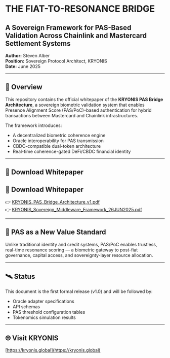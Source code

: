 # THE FIAT-TO-RESONANCE BRIDGE

## A Sovereign Framework for PAS-Based Validation Across Chainlink and Mastercard Settlement Systems

**Author:** Steven Alber  
**Position:** Sovereign Protocol Architect, KRYONIS  
**Date:** June 2025

---

## 📖 Overview

This repository contains the official whitepaper of the **KRYONIS PAS Bridge Architecture**, a sovereign biometric validation system that enables Presence Alignment Score (PAS/PoC)–based authentication for hybrid transactions between Mastercard and Chainlink infrastructures.

The framework introduces:
- A decentralized biometric coherence engine  
- Oracle interoperability for PAS transmission  
- CBDC-compatible dual-token architecture  
- Real-time coherence-gated DeFi/CBDC financial identity

---

## 📎 Download Whitepaper

## 📎 Download Whitepaper

👉 [KRYONIS_PAS_Bridge_Architecture_v1.pdf](https://github.com/StevenAlber/kryonis-fiat-to-resonance-bridge/raw/main/KRYONIS_PAS_Bridge_Architecture_v1.pdf)  
👉 [KRYONIS_Sovereign_Middleware_Framework_26JUN2025.pdf](https://github.com/StevenAlber/kryonis-fiat-to-resonance-bridge/raw/main/KRYONIS_Sovereign_Middleware_Framework_26JUN2025.pdf)

---

## 🔐 PAS as a New Value Standard

Unlike traditional identity and credit systems, PAS/PoC enables trustless, real-time resonance scoring — a biometric gateway to post-fiat governance, capital access, and sovereignty-layer resource allocation.

---

## 🛰 Status

This document is the first formal release (v1.0) and will be followed by:
- Oracle adapter specifications  
- API schemas  
- PAS threshold configuration tables  
- Tokenomics simulation results

---

## 🌐 Visit KRYONIS

[https://kryonis.global](https://kryonis.global)
